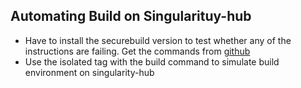 ## Automating Build on Singularituy-hub
* Have to install the securebuild version to test whether any of the instructions are failing. Get the commands from [github](https://github.com/singularityware/singularity-python/blob/master/singularity/build/scripts/singularity-prepare-instance.sh#L55)
* Use the isolated tag with the build command to simulate build environment on singularity-hub

